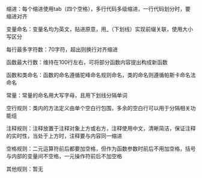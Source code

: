 缩进：每个缩进使用tab（四个空格），多行代码多级缩进，一行代码划分时，要缩进对齐

变量命名：变量名均为英文，贴进原意，用_（下划线）实现前缀关联，使用大小写区分

每行最多字符数：70字符，超出则换行对齐缩进

函数最大行数：维持在100行左右，可将部分函数内容提出构成新函数

函数和类命名：函数的命名遵循驼峰命名规则命名，类的命名则遵循帕斯卡命名法命名

常量：常量的命名用大写字母，且用下划线分隔单词

空行规则：类内的方法定义由单个空白行包围，多余的空白行可以用于分隔相关功能组

注释规则：注释放置于注释对象上方或右方，注释使用中文，清晰简洁，保证注释的实时性，当处于上方时，注释要与内容同一缩进

空格规则：二元运算符前后都要加空格，但作为函数参数时前后不用加空格，括号与内部的变量间不空格，一元操作符前后不加空格

其他规则：暂无
